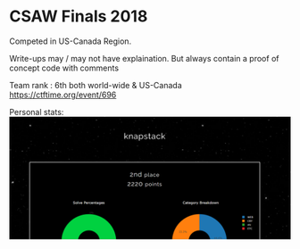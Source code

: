# CSAW Finals 2018

Competed in US-Canada Region.

Write-ups may / may not have explaination. But always contain a proof of concept code with comments

Team rank : 6th both world-wide & US-Canada 
https://ctftime.org/event/696

Personal stats:
![Challenge](images/personal.PNG)

